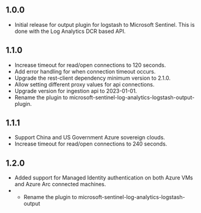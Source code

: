 ## 1.0.0
* Initial release for output plugin for logstash to Microsoft Sentinel. This is done with the Log Analytics DCR based API.

## 1.1.0
* Increase timeout for read/open connections to 120 seconds.
* Add error handling for when connection timeout occurs.
* Upgrade the rest-client dependency minimum version to 2.1.0.
* Allow setting different proxy values for api connections.
* Upgrade version for ingestion api to 2023-01-01.
* Rename the plugin to microsoft-sentinel-log-analytics-logstash-output-plugin.

## 1.1.1
* Support China and US Government Azure sovereign clouds.
* Increase timeout for read/open connections to 240 seconds.

## 1.2.0
* Added support for Managed Identity authentication on both Azure VMs and Azure Arc connected machines.
* * Rename the plugin to microsoft-sentinel-log-analytics-logstash-output
